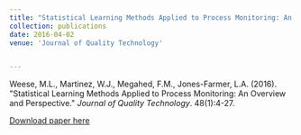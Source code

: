 ```yaml
---
title: "Statistical Learning Methods Applied to Process Monitoring: An Overview and Perspective"
collection: publications
date: 2016-04-02
venue: 'Journal of Quality Technology'


---
```

Weese, M.L., Martinez, W.J., Megahed, F.M., Jones-Farmer, L.A. (2016). &quot;Statistical Learning Methods Applied to Process Monitoring: An Overview and Perspective.&quot; <i>Journal of Quality Technology</i>. 48(1):4-27. 


[Download paper here](http://weeseml.github.io/files/Overview_of_Statistical_Learning_final_unblind_v3.pdf)
